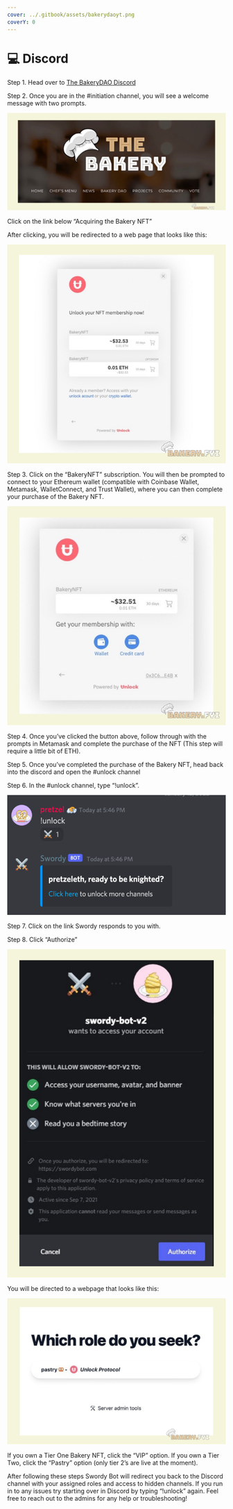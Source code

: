 ```yaml
---
cover: ../.gitbook/assets/bakerydaoyt.png
coverY: 0
---
```


# 💻 Discord

Step 1. Head over to [The BakeryDAO Discord](https://discord.gg/bakerydao)

Step 2. Once you are in the #initiation channel, you will see a welcome message with two prompts.

![](<../.gitbook/assets/image (4).png>)

Click on the link below “Acquiring the Bakery NFT”

After clicking, you will be redirected to a web page that looks like this:

![](<../.gitbook/assets/image (3).png>)

Step 3. Click on the “BakeryNFT” subscription. You will then be prompted to connect to your Ethereum wallet (compatible with Coinbase Wallet, Metamask, WalletConnect, and Trust Wallet), where you can then complete your purchase of the Bakery NFT.

![](../.gitbook/assets/image.png)

Step 4. Once you’ve clicked the button above, follow through with the prompts in Metamask and complete the purchase of the NFT (This step will require a little bit of ETH).

Step 5. Once you’ve completed the purchase of the Bakery NFT, head back into the discord and open the #unlock channel

Step 6. In the #unlock channel, type “!unlock”.

![](<../.gitbook/assets/image (12).png>)

Step 7. Click on the link Swordy responds to you with.

Step 8. Click “Authorize”

![](<../.gitbook/assets/image (11).png>)

You will be directed to a webpage that looks like this:

![](<../.gitbook/assets/image (5).png>)

If you own a Tier One Bakery NFT, click the “VIP” option. If you own a Tier Two, click the “Pastry” option (only tier 2’s are live at the moment).

After following these steps Swordy Bot will redirect you back to the Discord channel with your assigned roles and access to hidden channels. If you run in to any issues try starting over in Discord by typing “!unlock” again. Feel free to reach out to the admins for any help or troubleshooting!
